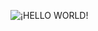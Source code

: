 ![¡HELLO WORLD!](https://user-images.githubusercontent.com/103446185/197078239-dfc0c671-d4e6-4630-8a2f-c69be19b60f8.png)

<!--
**AlinaRodriguezA/AlinaRodriguezA** is a ✨ _special_ ✨ repository because its `README.md` (this file) appears on your GitHub profile.

Here are some ideas to get you started:

- 🔭 I’m currently working on ...
- 🌱 I’m currently learning ...
- 👯 I’m looking to collaborate on ...
- 🤔 I’m looking for help with ...
- 💬 Ask me about ...
- 📫 How to reach me: ...
- 😄 Pronouns: ...
- ⚡ Fun fact: ...
-->
